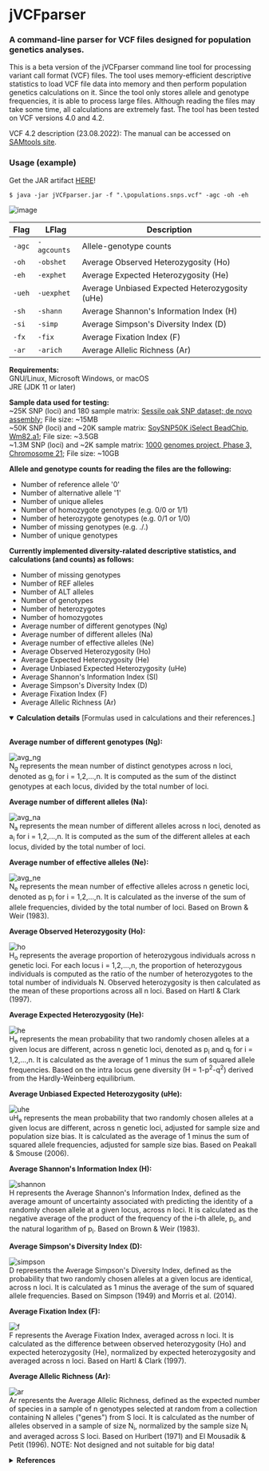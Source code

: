 # jVCFparser
### A command-line parser for VCF files designed for population genetics analyses.

This is a beta version of the jVCFparser command line tool for processing variant call format (VCF) files. The tool uses memory-efficient descriptive statistics to load VCF file data into memory and then perform population genetics calculations on it. Since the tool only stores allele and genotype frequencies, it is able to process large files. Although reading the files may take some time, all calculations are extremely fast. The tool has been tested on VCF versions 4.0 and 4.2.

VCF 4.2 description (23.08.2022): The manual can be accessed on [SAMtools site](https://samtools.github.io/hts-specs/VCFv4.2.pdf).

### Usage (example)

Get the JAR artifact [HERE](https://github.com/endreth/jVCFparser/blob/7dfacf604013e732b53484171909c0b713c56537/out/artifacts/jVCFparser_jar/jVCFparser.jar)!
```
$ java -jar jVCFparser.jar -f ".\populations.snps.vcf" -agc -oh -eh
```
![image](https://user-images.githubusercontent.com/104054427/226903182-23d5e9aa-1b05-4381-9647-75c658f05bb8.png)

| Flag | LFlag | Description |
| --- | --- | --- |
| `-agc` | `-agcounts` | Allele-genotype counts |
| `-oh` | `-obshet` | Average Observed Heterozygosity (Ho) |
| `-eh` | `-exphet` | Average Expected Heterozygosity (He) |
| `-ueh` | `-uexphet` | Average Unbiased Expected Heterozygosity (uHe) |
| `-sh` | `-shann` | Average Shannon's Information Index (H) |
| `-si` | `-simp` | Average Simpson's Diversity Index (D) |
| `-fx` | `-fix` | Average Fixation Index (F) |
| `-ar` | `-arich` | Average Allelic Richness (Ar) |

<b>Requirements:</b><br>
GNU/Linux, Microsoft Windows, or macOS<br>
JRE (JDK 11 or later)<br>

<b>Sample data used for testing:</b><br>
~25K SNP (loci) and 180 sample matrix: [Sessile oak SNP dataset; de novo assembly](https://zenodo.org/record/3908963); File size: ~15MB<br>
~50K SNP (loci) and ~20K sample matrix: [SoySNP50K iSelect BeadChip, Wm82.a1](https://soybase.org/snps/); File size: ~3.5GB<br>
~1.3M SNP (loci) and ~2K sample matrix: [1000 genomes project, Phase 3, Chromosome 21](http://hgdownload.cse.ucsc.edu/gbdb/hg19/1000Genomes/phase3/); File size: ~10GB<br>

<b>Allele and genotype counts for reading the files are the following:</b><br>
- Number of reference allele '0'
- Number of alternative allele '1'
- Number of unique alleles
- Number of homozygote genotypes (e.g. 0/0 or 1/1)
- Number of heterozygote genotypes (e.g. 0/1 or 1/0)
- Number of missing genotypes (e.g. ./.)
- Number of unique genotypes

<b>Currently implemented diversity-ralated descriptive statistics, and calculations (and counts) as follows:</b><br>
- Number of missing genotypes
- Number of REF alleles
- Number of ALT alleles
- Number of genotypes
- Number of heterozygotes
- Number of homozygotes
- Average number of different genotypes (Ng)
- Average number of different alleles (Na)
- Average number of effective alleles (Ne)
- Average Observed Heterozygosity (Ho)
- Average Expected Heterozygosity (He)
- Average Unbiased Expected Heterozygosity (uHe)
- Average Shannon's Information Index (SI)
- Average Simpson's Diversity Index (D)
- Average Fixation Index (F)
- Average Allelic Richness (Ar)

<details open>
<summary><b>Calculation details</b> [Formulas used in calculations and their references.]</summary><br>

<b>Average number of different genotypes (Ng):</b>

![avg_ng](https://user-images.githubusercontent.com/104054427/226822434-6e95eb46-cad5-439d-93c3-812ac513f748.png)<br>
N<sub>g</sub> represents the mean number of distinct genotypes across n loci, denoted as g<sub>i</sub> for i = 1,2,...,n. It is computed as the sum of the distinct genotypes at each locus, divided by the total number of loci.<br>

<b>Average number of different alleles (Na):</b>

![avg_na](https://user-images.githubusercontent.com/104054427/226824848-e233419e-a937-470f-a109-bcb61ebb7e9d.png)<br>
N<sub>a</sub> represents the mean number of different alleles across n loci, denoted as a<sub>i</sub> for i = 1,2,...,n. It is computed as the sum of the different alleles at each locus, divided by the total number of loci.<br>

<b>Average number of effective alleles (Ne):</b>

![avg_ne](https://user-images.githubusercontent.com/104054427/226825215-6d3458bb-a2ee-42af-a5c7-d59f426bb27c.png)<br>
N<sub>e</sub> represents the mean number of effective alleles across n genetic loci, denoted as p<sub>i</sub> for i = 1,2,...,n. It is calculated as the inverse of the sum of allele frequencies, divided by the total number of loci. Based on Brown & Weir (1983).<br>

<b>Average Observed Heterozygosity (Ho):</b>

![ho](https://user-images.githubusercontent.com/104054427/226826154-0d24f49c-cd02-4cca-9b80-7beb7b653f2a.png)<br>
H<sub>o</sub> represents the average proportion of heterozygous individuals across n genetic loci. For each locus i = 1,2,...,n, the proportion of heterozygous individuals is computed as the ratio of the number of heterozygotes to the total number of individuals N. Observed heterozygosity is then calculated as the mean of these proportions across all n loci. Based on Hartl & Clark (1997).<br>

<b>Average Expected Heterozygosity (He):</b>

![he](https://user-images.githubusercontent.com/104054427/226826977-b14e2c88-7a60-4c4b-9758-f5d2c284d443.png)<br>
H<sub>e</sub> represents the mean probability that two randomly chosen alleles at a given locus are different, across n genetic loci, denoted as p<sub>i</sub> and q<sub>i</sub> for i = 1,2,...,n. It is calculated as the average of 1 minus the sum of squared allele frequencies. Based on the intra locus gene diversity (H = 1-p<sup>2</sup>-q<sup>2</sup>) derived from the Hardly-Weinberg equilibrium.<br>

<b>Average Unbiased Expected Heterozygosity (uHe):</b>

![uhe](https://user-images.githubusercontent.com/104054427/226839861-b24fbf41-ff12-4b50-aad7-bb5569a9e186.png)<br>
uH<sub>e</sub> represents the mean probability that two randomly chosen alleles at a given locus are different, across n genetic loci, adjusted for sample size and population size bias. It is calculated as the average of 1 minus the sum of squared allele frequencies, adjusted for sample size bias. Based on Peakall & Smouse (2006).<br>

<b>Average Shannon's Information Index (H):</b>

![shannon](https://user-images.githubusercontent.com/104054427/226840623-6fb903e9-9fc4-4596-b692-ee5324240b1c.png)<br>
H represents the Average Shannon's Information Index, defined as the average amount of uncertainty associated with predicting the identity of a randomly chosen allele at a given locus, across n loci. It is calculated as the negative average of the product of the frequency of the i-th allele, p<sub>i</sub>, and the natural logarithm of p<sub>i</sub>. Based on Brown & Weir (1983).<br>

<b>Average Simpson's Diversity Index (D):</b>

![simpson](https://user-images.githubusercontent.com/104054427/226841327-a3ba0679-e77e-40f0-b60a-fadd2132e0e3.png)<br>
D represents the Average Simpson's Diversity Index, defined as the probability that two randomly chosen alleles at a given locus are identical, across n loci. It is calculated as 1 minus the average of the sum of squared allele frequencies. Based on Simpson (1949) and Morris et al. (2014).<br>

<b>Average Fixation Index (F):</b>

![f](https://user-images.githubusercontent.com/104054427/226841959-2d27395c-94f9-4fd4-a964-bbd552b5d38c.png)<br>
F represents the Average Fixation Index, averaged across n loci. It is calculated as the difference between observed heterozygosity (Ho) and expected heterozygosity (He), normalized by expected heterozygosity and averaged across n loci. Based on Hartl & Clark (1997).<br>

<b>Average Allelic Richness (Ar):</b>

![ar](https://user-images.githubusercontent.com/104054427/226842779-bcde0246-d58d-4226-9c0e-eea1b6014b5d.png)<br>
Ar represents the Average Allelic Richness, defined as the expected number of species in a sample of n genotypes selected at random from a collection containing N alleles ("genes") from S loci. It is calculated as the number of alleles observed in a sample of size N<sub>i</sub>, normalized by the sample size N<sub>i</sub> and averaged across S loci. Based on Hurlbert (1971) and El Mousadik & Petit (1996). NOTE: Not designed and not suitable for big data!<br>

</details>

<details>
<summary><b>References</b></summary><br>
Brown, A. H., & Weir, B. S. (1983). Measuring genetic variability in plant populations. Isozymes in plant genetics and breeding, part A, 219-239.<br><br>
El Mousadik, A., & Petit, R. J. (1996). High level of genetic differentiation for allelic richness among populations of the argan tree [Argania spinosa (L.) Skeels] endemic to Morocco. Theoretical and applied genetics, 92, 832-839.<br><br>
Hartl, D. L., & Clark, A. G. (1997). Principles of population genetics (Vol. 116). Sunderland: Sinauer associates.<br><br>
Hurlbert, S. H. (1971). The nonconcept of species diversity: a critique and alternative parameters. Ecology, 52(4), 577-586.<br><br>
Morris, E. K., Caruso, T., Buscot, F., Fischer, M., Hancock, C., Maier, T. S., ... & Rillig, M. C. (2014). Choosing and using diversity indices: insights for ecological applications from the German Biodiversity Exploratories. Ecology and evolution, 4(18), 3514-3524.<br><br>
Peakall, R. O. D., and Peter E. Smouse. "GENALEX 6: genetic analysis in Excel. Population genetic software for teaching and research." Molecular ecology notes 6.1 (2006): 288-295.<br><br>
Simpson, E. H. (1949). Measurement of diversity. nature, 163(4148), 688-688.<br><br>

</details>
